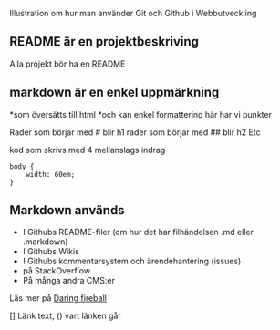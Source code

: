 Illustration om hur man använder Git och Github i Webbutveckling

## README är en projektbeskriving
Alla projekt bör ha en README

## markdown är en enkel uppmärkning
*som översätts till html
*och kan enkel formattering
här har vi punkter

Rader som börjar med # blir h1
rader som börjar med ## blir h2
Etc

kod som skrivs med 4 mellanslags indrag

	body {
		width: 60em;
	}

## Markdown används
* I Githubs README-filer (om hur det har filhändelsen .md eller .markdown)
* I Githubs Wikis
* I Githubs kommentarsystem och ärendehantering (issues)
* på StackOverflow
* På många andra CMS:er

Läs mer på [Daring fireball](http://daringfireball.net/projects/markdown/)

[] Länk text, () vart länken går

